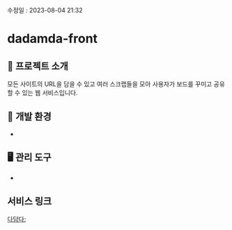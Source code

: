 수정일 : 2023-08-04 21:32

# dadamda-front

## 📰 프로젝트 소개
모든 사이트의 URL을 담을 수 있고 여러 스크랩들을 모아 사용자가 보드를 꾸미고 공유할 수 있는 웹 서비스입니다.

## 🐳 개발 환경
-

## 🖥️ 관리 도구
-

## 서비스 링크
[다담다]('https://dadamda.me');
